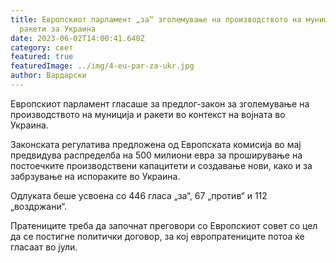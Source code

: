 ```yaml
---
title: Европскиот парламент „за“ зголемување на производството на муниција и
  ракети за Украина
date: 2023-06-02T14:00:41.640Z
category: свет
featured: true
featuredImage: ../img/4-eu-par-za-ukr.jpg
author: Вардарски
---
```

Европскиот парламент гласаше за предлог-закон за зголемување на производството на муниција и ракети во контекст на војната во Украина.

Законската регулатива предложена од Европската комисија во мај предвидува распределба на 500 милиони евра за проширување на постоечките производствени капацитети и создавање нови, како и за забрзување на испораките во Украина.

Одлуката беше усвоена со 446 гласа „за“, 67 „против“ и 112 „воздржани“.

Пратениците треба да започнат преговори со Европскиот совет со цел да се постигне политички договор, за кој европратениците потоа ќе гласаат во јули.